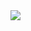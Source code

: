 <img src="https://capsule-render.vercel.app/api?type=cylinder&color=0:84fab0,100:8fd3f4&height=300&section=header&text=Hello%20I'm%20soomin&fontSize=90" />

